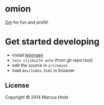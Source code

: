 # omion
 [Om](https://github.com/swannodette/om) for fun and profit!

# Get started developing

 * install [leiningen](http://leiningen.org/)
 * `lein cljsbuild auto` (from git repo root)
 * edit the source in `src/omion`
 * load `dev/index.html` in browser

## License

Copyright © 2014 Marcus Holst
